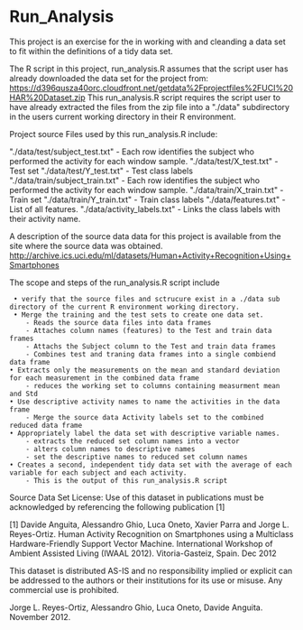 Run_Analysis
============

This project is an exercise for the in working with and cleanding a data set to fit within the definitions of a tidy 
data set.


The R script in this project, run_analysis.R assumes that the script user has already downloaded the data set for the project from:
     https://d396qusza40orc.cloudfront.net/getdata%2Fprojectfiles%2FUCI%20HAR%20Dataset.zip
This run_analysis.R script requires the script user to have already extracted the files from the zip file into a "./data" subdirectory in the users current working directory in their R environment.

Project source Files used by this run_analysis.R include:

"./data/test/subject_test.txt" - Each row identifies the subject who performed the activity for each window sample.
"./data/test/X_test.txt" - Test set
"./data/test/Y_test.txt" - Test class labels
"./data/train/subject_train.txt" - Each row identifies the subject who performed the activity for each window sample.
"./data/train/X_train.txt" - Train set
"./data/train/Y_train.txt" - Train class labels
"./data/features.txt" - List of all features.
"./data/activity_labels.txt" - Links the class labels with their activity name.


A description of the source data data for this project is available from the site where the source data was obtained.
http://archive.ics.uci.edu/ml/datasets/Human+Activity+Recognition+Using+Smartphones 

The scope and steps of the run_analysis.R script include

     • verify that the source files and sctrucure exist in a ./data sub directory of the current R environment working directory.
     • Merge the training and the test sets to create one data set.
        - Reads the source data files into data frames 
        - Attaches column names (features) to the Test and train data frames
        - Attachs the Subject column to the Test and train data frames
        - Combines test and traning data frames into a single combiend data frame
    • Extracts only the measurements on the mean and standard deviation for each measurement in the combined data frame
        - reduces the working set to columns containing measurment mean and Std
    • Use descriptive activity names to name the activities in the data frame
        - Merge the source data Activity labels set to the combined reduced data frame
    • Appropriately label the data set with descriptive variable names.
        - extracts the reduced set column names into a vector
        - alters column names to descriptive names
        - set the descriptive names to reduced set column names
    • Creates a second, independent tidy data set with the average of each variable for each subject and each activity.
        - This is the output of this run_analysis.R script 




Source Data Set
License:
Use of this dataset in publications must be acknowledged by referencing the following publication [1] 

[1] Davide Anguita, Alessandro Ghio, Luca Oneto, Xavier Parra and Jorge L. Reyes-Ortiz. Human Activity Recognition on Smartphones using a Multiclass Hardware-Friendly Support Vector Machine. International Workshop of Ambient Assisted Living (IWAAL 2012). Vitoria-Gasteiz, Spain. Dec 2012

This dataset is distributed AS-IS and no responsibility implied or explicit can be addressed to the authors or their institutions for its use or misuse. Any commercial use is prohibited.

Jorge L. Reyes-Ortiz, Alessandro Ghio, Luca Oneto, Davide Anguita. November 2012.
